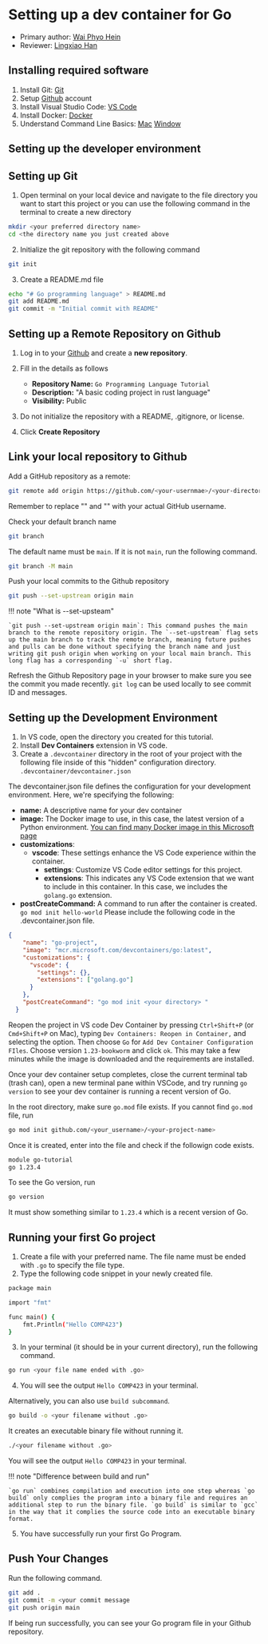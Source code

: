 # Setting up a dev container for Go 

* Primary author: [Wai Phyo Hein](https://github.com/waiphyo04)
* Reviewer: [Lingxiao Han](https://github.com/Lingxiao-Han)

## Installing required software
1. Install Git: [Git](https://git-scm.com/downloads)
2. Setup [Github](https://github.com/) account 
3. Install Visual Studio Code: [VS Code](https://code.visualstudio.com/download)
4. Install Docker: [Docker](https://www.docker.com/get-started/)
5. Understand Command Line Basics: [Mac](https://github.com/0nn0/terminal-mac-cheatsheet?tab=readme-ov-file#english-version) [Window](https://sansorg.egnyte.com/dl/AvZo1dS7kI)

## Setting up the developer environment
## Setting up Git
1. Open terminal on your local device and navigate to the file directory you want to start this project or you can use the following command in the terminal to create a new directory
```bash
mkdir <your preferred directory name>
cd <the directory name you just created above
```
2. Initialize the git repository with the following command 
```bash
git init
```
3. Create a README.md file
```bash
echo "# Go programming language" > README.md
git add README.md
git commit -m "Initial commit with README"
```
## Setting up a Remote Repository on Github
1. Log in to your [Github](https://github.com/) and create a **new repository**. 

2. Fill in the details as follows
    - **Repository Name:** `Go Programming Language Tutorial`
    - **Description:** "A basic coding project in rust language"
    - **Visibility:** Public
3. Do not initialize the repository with a README, .gitignore, or license.
4. Click **Create Repository**

## Link your local repository to Github
Add a GitHub repository as a remote:
```bash
git remote add origin https://github.com/<your-usernmae>/<your-directory-name>
```
Remember to replace "<your-usernmae>" and "<your-directory-name>" with your actual GitHub username.

Check your default branch name 
```bash
git branch
```
The default name must be `main`. If it is not `main`, run the following command. 
```bash
git branch -M main
```
Push your local commits to the Github repository
```bash
git push --set-upstream origin main
```
!!! note "What is --set-upsteam"
    
    `git push --set-upstream origin main`: This command pushes the main branch to the remote repository origin. The `--set-upstream` flag sets up the main branch to track the remote branch, meaning future pushes and pulls can be done without specifying the branch name and just writing git push origin when working on your local main branch. This long flag has a corresponding `-u` short flag.
    
Refresh the Github Repository page in your browser to make sure you see the commit you made recently. `git log` can be used locally to see commit ID and messages. 

## Setting up the Development Environment
1. In VS code, open the directory you created for this tutorial. 
2. Install **Dev Containers** extension in VS code. 
3. Create a `.devcontainer` directory in the root of your project with the following file inside of this "hidden" configuration directory. `.devcontainer/devcontainer.json`

The devcontainer.json file defines the configuration for your development environment. Here, we're specifying the following:

- **name:** A descriptive name for your dev container
- **image:** The Docker image to use, in this case, the latest version of a Python environment. [You can find many Docker image in this Microsoft page](https://hub.docker.com/r/microsoft/vscode-devcontainers)
- **customizations**:  
  - **vscode**: These settings enhance the VS Code experience within the container.  
    - **settings**: Customize VS Code editor settings for this project.
    - **extensions**: This indicates any VS Code extension that we want to include in this container. In this case, we includes the `golang.go` extension.
- **postCreateCommand:** A command to run after the container is created. `go mod init hello-world` 
Please include the following code in the .devcontainer.json file. 
```json
{
    "name": "go-project",
    "image": "mcr.microsoft.com/devcontainers/go:latest",
    "customizations": {
      "vscode": {
        "settings": {},
        "extensions": ["golang.go"]
      }
    },
    "postCreateCommand": "go mod init <your directory> "
  }
```

Reopen the project in VS code Dev Container by pressing `Ctrl+Shift+P` (or `Cmd+Shift+P` on Mac), typing `Dev Containers: Reopen in Container,` and selecting the option. Then choose `Go` for `Add Dev Container Configuration FIles`. Choose version `1.23-bookworm` and click `ok`. This may take a few minutes while the image is downloaded and the requirements are installed.

Once your dev container setup completes, close the current terminal tab (trash can), open a new terminal pane within VSCode, and try running `go version` to see your dev container is running a recent version of Go. 

In the root directory, make sure `go.mod` file exists. If you cannot find `go.mod` file, run 
```bash
go mod init github.com/<your_username>/<your-project-name>
```
Once it is created, enter into the file and check if the followign code exists. 
```bash
module go-tutorial
go 1.23.4
```
To see the Go version, run 
```bash
go version
```
It must show something similar to `1.23.4` which is a recent version of Go. 
## Running your first Go project
1. Create a file with your preferred name. The file name must be ended with `.go` to specify the file type. 
2. Type the following code snippet in your newly created file. 
```bash
package main

import "fmt"

func main() {
	fmt.Println("Hello COMP423")
}
```
3. In your terminal (it should be in your current directory), run the following command. 
```bash
go run <your file name ended with .go>
```
4. You will see the output `Hello COMP423` in your terminal. 

Alternatively, you can also use `build subcommand`. 
```bash
go build -o <your filename without .go>
```
It creates an executable binary file without running it. 
```bash
./<your filename without .go>
```
You will see the output `Hello COMP423` in your terminal. 

!!! note "Difference between build and run"
    
    `go run` combines compilation and execution into one step whereas `go build` only complies the program into a binary file and requires an additional step to run the binary file. `go build` is similar to `gcc` in the way that it complies the source code into an executable binary format. 

5. You have successfully run your first Go Program. 

## Push Your Changes
Run the following command. 
```bash
git add .
git commit -m <your commit message
git push origin main
```
If being run successfully, you can see your Go program file in your Github repository. 